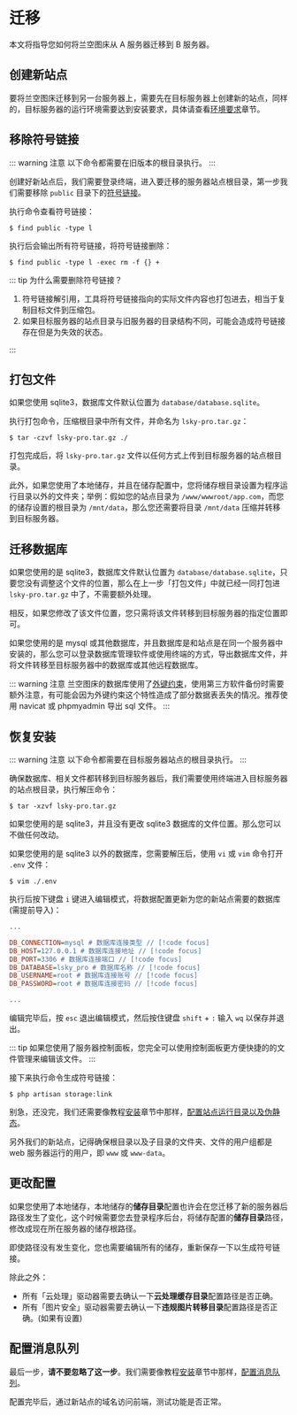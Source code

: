 # 迁移

本文将指导您如何将兰空图床从 A 服务器迁移到 B 服务器。

## 创建新站点

要将兰空图床迁移到另一台服务器上，需要先在目标服务器上创建新的站点，同样的，目标服务器的运行环境需要达到安装要求，具体请查看[环境要求](./requirement.md)章节。

## 移除符号链接

::: warning 注意
以下命令都需要在旧版本的根目录执行。
:::

创建好新站点后，我们需要登录终端，进入要迁移的服务器站点根目录，第一步我们需要移除 `public` 目录下的[符号链接](https://baike.baidu.com/item/%E7%AC%A6%E5%8F%B7%E9%93%BE%E6%8E%A5/7177630)。

执行命令查看符号链接：

```shell
$ find public -type l
```

执行后会输出所有符号链接，将符号链接删除：

```shell
$ find public -type l -exec rm -f {} +
```

::: tip 为什么需要删除符号链接？

1. 符号链接解引用，工具将符号链接指向的实际文件内容也打包进去，相当于复制目标文件到压缩包。
2. 如果目标服务器的站点目录与旧服务器的目录结构不同，可能会造成符号链接存在但是为失效的状态。

:::

## 打包文件

如果您使用 sqlite3，数据库文件默认位置为 `database/database.sqlite`。

执行打包命令，压缩根目录中所有文件，并命名为 `lsky-pro.tar.gz`：

```shell
$ tar -czvf lsky-pro.tar.gz ./
```

打包完成后，将 `lsky-pro.tar.gz` 文件以任何方式上传到目标服务器的站点根目录。

此外，如果您使用了本地储存，并且在储存配置中，您将储存根目录设置为程序运行目录以外的文件夹；举例：假如您的站点目录为 `/www/wwwroot/app.com`，而您的储存设置的根目录为 `/mnt/data`，那么您还需要将目录 `/mnt/data` 压缩并转移到目标服务器。

## 迁移数据库

如果您使用的是 sqlite3，数据库文件默认位置为 `database/database.sqlite`，只要您没有调整这个文件的位置，那么在上一步「打包文件」中就已经一同打包进 `lsky-pro.tar.gz` 中了，不需要额外处理。

相反，如果您修改了该文件位置，您只需将该文件转移到目标服务器的指定位置即可。

如果您使用的是 mysql 或其他数据库，并且数据库是和站点是在同一个服务器中安装的，那么您可以登录数据库管理软件或使用终端的方式，导出数据库文件，并将文件转移至目标服务器中的数据库或其他远程数据库。

::: warning 注意
兰空图床的数据库使用了[外键约束](https://baike.baidu.com/item/%E7%BA%A6%E6%9D%9F/12001448)，使用第三方软件备份时需要额外注意，有可能会因为外键约束这个特性造成了部分数据表丢失的情况。推荐使用 navicat 或 phpmyadmin 导出 sql 文件。
:::

## 恢复安装

::: warning 注意
以下命令都需要在目标服务器站点的根目录执行。
:::

确保数据库、相关文件都转移到目标服务器后，我们需要使用终端进入目标服务器的站点根目录，执行解压命令：

```shell
$ tar -xzvf lsky-pro.tar.gz
```

如果您使用的是 sqlite3，并且没有更改 sqlite3 数据库的文件位置。那么您可以不做任何改动。

如果您使用的是 sqlite3 以外的数据库，您需要解压后，使用 `vi` 或 `vim` 命令打开 `.env` 文件：

```shell
$ vim ./.env
```

执行后按下键盘 `i` 键进入编辑模式，将数据配置更新为您的新站点需要的数据库(需提前导入)：

```ini
...

DB_CONNECTION=mysql # 数据库连接类型 // [!code focus]  
DB_HOST=127.0.0.1 # 数据库连接地址 // [!code focus]
DB_PORT=3306 # 数据库连接端口 // [!code focus]
DB_DATABASE=lsky_pro # 数据库名称 // [!code focus]
DB_USERNAME=root # 数据库连接账号 // [!code focus]
DB_PASSWORD=root # 数据库连接密码 // [!code focus]

...
```

编辑完毕后，按 `esc` 退出编辑模式，然后按住键盘 `shift` + `:` 输入 `wq` 以保存并退出。

::: tip
如果您使用了服务器控制面板，您完全可以使用控制面板更方便快捷的的文件管理来编辑该文件。
:::

接下来执行命令生成符号链接：

```shell
$ php artisan storage:link
```

别急，还没完，我们还需要像教程[安装](./install)章节中那样，[配置站点运行目录以及伪静态](./install#第二步-配置伪静态)。

另外我们的新站点，记得确保根目录以及子目录的文件夹、文件的用户组都是 web 服务器运行的用户，即 `www` 或 `www-data`。

## 更改配置

如果您使用了本地储存，本地储存的**储存目录**配置也许会在您迁移了新的服务器后路径发生了变化，这个时候需要您去登录程序后台，将储存配置的**储存目录**路径，修改成现在所在服务器的储存根路径。

即使路径没有发生变化，您也需要编辑所有的储存，重新保存一下以生成符号链接。

除此之外：
- 所有「云处理」驱动器需要去确认一下**云处理缓存目录**配置路径是否正确。
- 所有「图片安全」驱动器需要去确认一下**违规图片转移目录**配置路径是否正确。(如果有设置)

## 配置消息队列

最后一步，**请不要忽略了这一步**。我们需要像教程[安装](./install)章节中那样，[配置消息队列](./install#第四步-配置消息队列)。

配置完毕后，通过新站点的域名访问前端，测试功能是否正常。